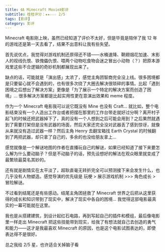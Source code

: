 ```yaml
---
title: 《A Minecraft Movie》影评
subtitle: 桂桂评分：★★☆☆☆ 2/5
tags: [影评]
category: 影评
---
```


Minecraft 电影刚上映，虽然已经知道了评价不太好，但是毕竟是陪伴了我 12 年的游戏还是第一天去看了，结果不出意料让我有些失望。

首先说优点，我觉得对游戏机制还原得还不错——水桶速降、鞘翅烟花加速、末影人的视线仇恨、铁傀儡仇恨、喂两个动物吃食物会迷之冒出小动物（？）把原本游戏里这些不合逻辑的奇妙机制都展现出来了。

缺点的话，可能就是「演出感」太浓了，感觉主角团智商完全没上线。很多困境都是只要留心就不会遇到的，也有很多次绕了大圈去解决很琐碎的事情。比起「遇到困境之后想出了解决方案」更像是「为了展示一个特定的解决方案而创造了困境」... 很多解决方案都是比起实用性更在意演出效果和 meme 程度。

作为一个 Minecraft 电影我可以说它既没有 Mine 也没有 Craft... 就比如，整个电影结束没有一个人造出工作台或者把摆在那里的工作台带走就好过分啊？离开村子起飞的时候还把武器掉下了，真的没有一个人想到之后可能会用到？之后果然就遇到了需要打架但是没有武器的场面，然后大家还完全没对武器丢了感到惊讶，就像从来就没有造过武器一样？然后主角 Henry 去翻宝箱找 Earth Crystal 的时候翻到了两把武器，却只拿了自己的，多余的也没给朋友拿上...

感觉就像是一个解谜地图的作者在直播玩自己的解谜，如果已经知道了接下来要怎么解为什么要动脑子？但是不动脑子的话，预先设想好的解法在观众眼里就变成了最繁琐最莫名其妙的。

还有就是剧情实在太平淡了，超耿直毫无转折完全可以预测接下来会发生什么，也几乎没有人物塑造。感觉导演的优先级是 玩梗 > 展示游戏机制 >>> 角色成长 > 冒险解谜。

不过看到结尾还是有些感动。结尾主角团拯救了 Minecraft 世界之后把从这里获得的成长和知识带到了现实中，解决了现实中各自的困境... 我觉得这部电影最真实的一幕可能就在这里。

我也是从搭建建筑，到设计起红石电路，再到写起自己的插件和模组，最后像电影里一样走出 Minecraft 把这些技能带到现实，给我了有想法就自己去创造的勇气和能力——这才是我最喜欢 Minecraft 的原因，也是这个电影试图表达的，即使表达得不是很好。

总之我给 2/5 星，也许适合关掉脑子看